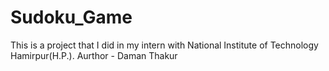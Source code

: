# Sudoku_Game
This is a project that I did in my intern with National Institute of Technology Hamirpur(H.P.). 
Aurthor - Daman Thakur
